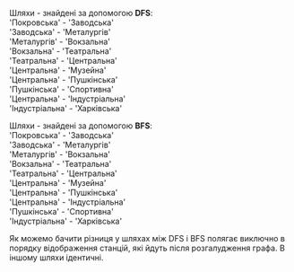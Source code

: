 Шляхи - знайдені за допомогою **DFS**:\
'Покровська' -  'Заводська'\
'Заводська' - 'Металургів'\
'Металургів' - 'Вокзальна'\
'Вокзальна' - 'Театральна'\
'Театральна' - 'Центральна'\
'Центральна' - 'Музейна'\
'Центральна' - 'Пушкінська'\
'Пушкінська' - 'Спортивна'\
'Центральна' - 'Індустріальна'\
'Індустріальна' - 'Харківська'

Шляхи - знайдені за допомогою **BFS**:\
'Покровська' - 'Заводська'\
'Заводська' - 'Металургів'\
'Металургів' - 'Вокзальна'\
'Вокзальна' - 'Театральна'\
'Театральна' - 'Центральна'\
'Центральна' - 'Музейна'\
'Центральна' - 'Пушкінська'\
'Центральна' - 'Індустріальна'\
'Пушкінська' - 'Спортивна'\
'Індустріальна' - 'Харківська'

Як можемо бачити різниця у шляхах між DFS і BFS полягає виключно в порядку
відображення станцій, які йдуть після розгалудження графа. В іншому шляхи 
ідентичні.